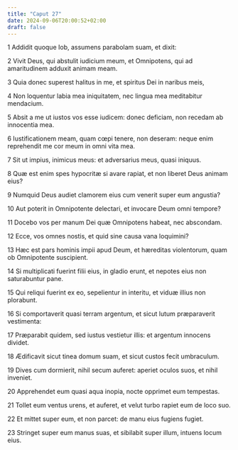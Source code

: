 ```yaml
---
title: "Caput 27"
date: 2024-09-06T20:00:52+02:00
draft: false
---
```



1 Addidit quoque Iob, assumens parabolam suam, et dixit:

2 Vivit Deus, qui abstulit iudicium meum, et Omnipotens, qui ad amaritudinem adduxit animam meam.

3 Quia donec superest halitus in me, et spiritus Dei in naribus meis,

4 Non loquentur labia mea iniquitatem, nec lingua mea meditabitur mendacium.

5 Absit a me ut iustos vos esse iudicem: donec deficiam, non recedam ab innocentia mea.

6 Iustificationem meam, quam cœpi tenere, non deseram: neque enim reprehendit me cor meum in omni vita mea.

7 Sit ut impius, inimicus meus: et adversarius meus, quasi iniquus.

8 Quæ est enim spes hypocritæ si avare rapiat, et non liberet Deus animam eius?

9 Numquid Deus audiet clamorem eius cum venerit super eum angustia?

10 Aut poterit in Omnipotente delectari, et invocare Deum omni tempore?

11 Docebo vos per manum Dei quæ Omnipotens habeat, nec abscondam.

12 Ecce, vos omnes nostis, et quid sine causa vana loquimini?

13 Hæc est pars hominis impii apud Deum, et hæreditas violentorum, quam ob Omnipotente suscipient.

14 Si multiplicati fuerint filii eius, in gladio erunt, et nepotes eius non saturabuntur pane.

15 Qui reliqui fuerint ex eo, sepelientur in interitu, et viduæ illius non plorabunt.

16 Si comportaverit quasi terram argentum, et sicut lutum præparaverit vestimenta:

17 Præparabit quidem, sed iustus vestietur illis: et argentum innocens dividet.

18 Ædificavit sicut tinea domum suam, et sicut custos fecit umbraculum.

19 Dives cum dormierit, nihil secum auferet: aperiet oculos suos, et nihil inveniet.

20 Apprehendet eum quasi aqua inopia, nocte opprimet eum tempestas.

21 Tollet eum ventus urens, et auferet, et velut turbo rapiet eum de loco suo.

22 Et mittet super eum, et non parcet: de manu eius fugiens fugiet.

23 Stringet super eum manus suas, et sibilabit super illum, intuens locum eius.

